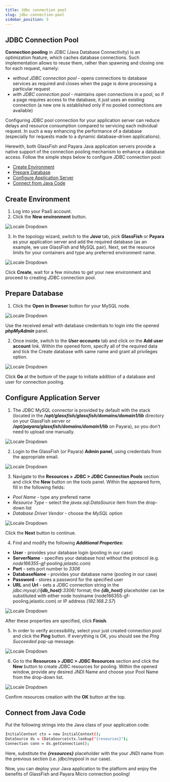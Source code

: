 ```yaml
---
title: Jdbc connection pool
slug: jdbc-connection-pool
sidebar_position: 5
---
```


## JDBC Connection Pool

**Connection pooling** in JDBC (Java Database Connectivity) is an optimization feature, which caches database connections. Such implementation allows to reuse them, rather than spawning and closing one for each request, namely:

- _without JDBC connection pool_ - opens connections to database services as required and closes when the page is done processing a particular request
- _with JDBC connection pool_ - maintains open connections in a pool, so if a page requires access to the database, it just uses an existing connection (a new one is established only if no pooled connections are available)

Configuring JDBC pool connection for your application server can reduce delays and resource consumption compared to servicing each individual request. In such a way enhancing the performance of a database (especially for requests made to a dynamic database-driven applications).

Herewith, both GlassFish and Payara Java application servers provide a native support of the connection pooling mechanism to enhance a database access. Follow the simple steps below to configure JDBC connection pool:

- [Create Environment](/docs/Database/Database%20Hosting/JDBC%20Connection%20Pool#create-environment)
- [Prepare Database](/docs/Database/Database%20Hosting/JDBC%20Connection%20Pool#prepare-database)
- [Configure Application Server](/docs/Database/Database%20Hosting/JDBC%20Connection%20Pool#configure-application-server)
- [Connect from Java Code](/docs/Database/Database%20Hosting/JDBC%20Connection%20Pool#connect-from-java-code)

## Create Environment

1. Log into your PaaS account.
2. Click the **New environment** button.

<div style={{
    display:'flex',
    justifyContent: 'center',
    margin: '0 0 1rem 0'
}}>

![Locale Dropdown](./img/JDBCConnectionPool/01-new-environment-button.png)

</div>

3. In the topology wizard, switch to the **_Java_** tab, pick **GlassFish** or **Payara** as your application server and add the required database (as an example, we use GlassFish and MySQL pair). Next, set the resource limits for your containers and type any preferred environment name.

<div style={{
    display:'flex',
    justifyContent: 'center',
    margin: '0 0 1rem 0'
}}>

![Locale Dropdown](./img/JDBCConnectionPool/02-create-glassfish-environment-topology-wizard.png)

</div>

Click **Create**, wait for a few minutes to get your new environment and proceed to creating JDBC connection pool.

## Prepare Database

1. Click the **Open in Browser** button for your MySQL node.

<div style={{
    display:'flex',
    justifyContent: 'center',
    margin: '0 0 1rem 0'
}}>

![Locale Dropdown](./img/JDBCConnectionPool/03-access-mysql-database-admin-panel.png)

</div>

Use the received email with database credentials to login into the opened **_phpMyAdmin_** panel.

2. Once inside, switch to the **_User accounts_** tab and click on the **Add user account** link. Within the opened form, specify all of the required data and tick the Create database with same name and grant all privileges option.

<div style={{
    display:'flex',
    justifyContent: 'center',
    margin: '0 0 1rem 0'
}}>

![Locale Dropdown](./img/JDBCConnectionPool/04-create-pooling-user-and-database.png)

</div>

Click **Go** at the bottom of the page to initiate addition of a database and user for connection pooling.

## Configure Application Server

1. The JDBC MySQL connector is provided by default with the stack (located in the **_/opt/glassfish/glassfish/domains/domain1/lib_** directory on your GlassFish server or **_/opt/payara/glassfish/domains/domain1/lib_** on Payara), so you don’t need to upload one manually.

<div style={{
    display:'flex',
    justifyContent: 'center',
    margin: '0 0 1rem 0'
}}>

![Locale Dropdown](./img/JDBCConnectionPool/05-jdbc-mysql-connector-for-glassfish.png)

</div>

2. Login to the GlassFish (or Payara) **Admin panel**, using credentials from the appropriate email.

<div style={{
    display:'flex',
    justifyContent: 'center',
    margin: '0 0 1rem 0'
}}>

![Locale Dropdown](./img/JDBCConnectionPool/06-access-glassfish-admin-panel.png)

</div>

3. Navigate to the **Resources > JDBC > JDBC Connection Pools** section and click the **New** button on the tools panel. Within the appeared form, fill in the following fields:

- _Pool Name_ - type any prefered name
- _Resource Type_ - select the _javax.sql.DataSource_ item from the drop-down list
- _Database Driver Vendor_ - choose the _MySQL_ option

<div style={{
    display:'flex',
    justifyContent: 'center',
    margin: '0 0 1rem 0'
}}>

![Locale Dropdown](./img/JDBCConnectionPool/07-create-new-jdbc-connection-pool.png)

</div>

Click the **Next** button to continue.

4. Find and modify the following **_Additional Properties_**:

- **User** - provides your database login (pooling in our case)
- **ServerName** - specifies your database host without the protocol (e.g. _node166355-gf-pooling.jelastic.com_)
- **Port** - sets port number to _3306_
- **DatabaseName** - provides your database name (pooling in our case)
- **Password** - stores a password for the specified user
- **URL** and **Url** - sets a JDBC connection string in the _jdbc:mysql://**{db_host}**:3306/_ format; the **_{db_host}_** placeholder can be substituted with either node hostname (node166355-gf-pooling.jelastic.com) or IP address (_192.168.2.57_)

<div style={{
    display:'flex',
    justifyContent: 'center',
    margin: '0 0 1rem 0'
}}>

![Locale Dropdown](./img/JDBCConnectionPool/08-add-additional-pool-properties.png)

</div>

After these properties are specified, click **Finish**.

5. In order to verify accessibility, select your just created connection pool and click the **Ping** button. If everything is OK, you should see the _Ping Succeeded_ pop-up message.

<div style={{
    display:'flex',
    justifyContent: 'center',
    margin: '0 0 1rem 0'
}}>

![Locale Dropdown](./img/JDBCConnectionPool/09-ping-connection-pool.png)

</div>

6. Go to the **Resources > JDBC > JDBC Resources** section and click the **New** button to create JDBC resources for pooling. Within the opened window, provide any desired JNDI Name and choose your Pool Name from the drop-down list.

<div style={{
    display:'flex',
    justifyContent: 'center',
    margin: '0 0 1rem 0'
}}>

![Locale Dropdown](./img/JDBCConnectionPool/10-create-new-jdbc-resource.png)

</div>

Confirm resources creation with the **OK** button at the top.

## Connect from Java Code

Put the following strings into the Java class of your application code:

```bash
InitialContext ctx = new InitialContext();
DataSource ds = (DataSource)ctx.lookup("{resources}");
Connection conn = ds.getConnection();
```

Here, substitute the **_{resources}_** placeholder with the your JNDI name from the previous section (i.e. jdbc/mypool in our case).

Now, you can deploy your Java application to the platform and enjoy the benefits of GlassFish and Payara Micro connection pooling!
